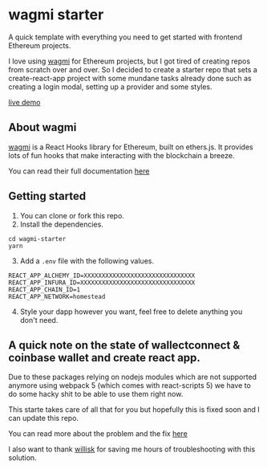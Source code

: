 # wagmi starter

A quick template with everything you need to get started with frontend Ethereum projects.

I love using [wagmi](https://github.com/tmm/wagmi) for Ethereum projects, but I got tired of creating repos from scratch over and over.
So I decided to create a starter repo that sets a create-react-app project with some mundane tasks already done such as creating a login modal, setting up a provider and some styles.

[live demo](https://wagmi-starter.vercel.app/)

## About wagmi

[wagmi](https://github.com/tmm/wagmi) is a React Hooks library for Ethereum, built on ethers.js.
It provides lots of fun hooks that make interacting with the blockchain a breeze.

You can read their full documentation [here](https://wagmi-xyz.vercel.app/)

## Getting started

1. You can clone or fork this repo.
2. Install the dependencies.
```
cd wagmi-starter
yarn
```
3. Add a `.env` file with the following values.
```.env
REACT_APP_ALCHEMY_ID=XXXXXXXXXXXXXXXXXXXXXXXXXXXXXXX
REACT_APP_INFURA_ID=XXXXXXXXXXXXXXXXXXXXXXXXXXXXXXXX
REACT_APP_CHAIN_ID=1
REACT_APP_NETWORK=homestead
```
4. Style your dapp however you want, feel free to delete anything you don't need.

## A quick note on the state of wallectconnect & coinbase wallet and create react app.

Due to these packages relying on nodejs modules which are not supported anymore using webpack 5 (which comes with react-scripts 5)
we have to do some hacky shit to be able to use them right now. 

This starte takes care of all that for you but hopefully this is fixed soon and I can update this repo.

You can read more about the problem and the fix [here](https://github.com/NoahZinsmeister/web3-react/issues/423)

I also want to thank [willisk](https://github.com/willisk) for saving me hours of troubleshooting with this solution.

